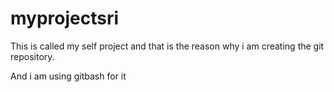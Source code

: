 # myprojectsri
This is called my self project and that is the reason why i am creating the git repository.

And i am using gitbash for it 
